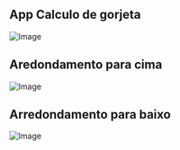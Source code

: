 ## App Calculo de gorjeta
![Image](https://github.com/user-attachments/assets/1c1c8da8-9e06-4f27-8938-fc812167f01b)

## Aredondamento para cima
![Image](https://github.com/user-attachments/assets/26428fc7-c6b0-40c1-beb5-61a13d6f1027)

## Arredondamento para baixo
![Image](https://github.com/user-attachments/assets/f26ab228-be80-4c35-a13b-8cc1bd670813)
